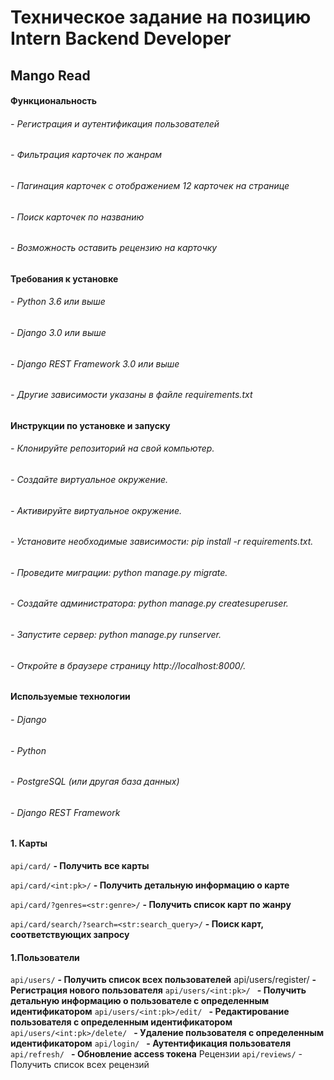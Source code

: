 # Техническое задание на позицию Intern Backend Developer

## Mango Read

#### **Функциональность**

###### - Регистрация и аутентификация пользователей
###### - Фильтрация карточек по жанрам
###### - Пагинация карточек с отображением 12 карточек на странице
###### - Поиск карточек по названию
###### - Возможность оставить рецензию на карточку

#### **Требования к установке**
###### - Python 3.6 или выше
###### - Django 3.0 или выше
###### - Django REST Framework 3.0 или выше
###### - Другие зависимости указаны в файле requirements.txt

#### **Инструкции по установке и запуску**
###### - Клонируйте репозиторий на свой компьютер.
###### - Создайте виртуальное окружение.
###### - Активируйте виртуальное окружение.
###### - Установите необходимые зависимости: pip install -r requirements.txt.
###### - Проведите миграции: python manage.py migrate.
###### - Создайте администратора: python manage.py createsuperuser.
###### - Запустите сервер: python manage.py runserver.
###### - Откройте в браузере страницу http://localhost:8000/.

#### **Используемые технологии**

###### - Django
###### - Python
###### - PostgreSQL (или другая база данных)
###### - Django REST Framework

#### **1. Карты**


```api/card/```
**- Получить все карты**


```api/card/<int:pk>/```
**- Получить детальную информацию о карте**


```api/card/?genres=<str:genre>/```
**- Получить список карт по жанру**


```api/card/search/?search=<str:search_query>/```
**- Поиск  карт, соответствующих запросу**


#### **1.Пользователи**

```api/users/```
 **- Получить список всех пользователей**
api/users/register/ 
**- Регистрация нового пользователя**
```api/users/<int:pk>/ ```
**- Получить детальную информацию о пользователе с определенным идентификатором**
```api/users/<int:pk>/edit/ ```
**- Редактирование пользователя с определенным идентификатором**
```api/users/<int:pk>/delete/ ```
**- Удаление пользователя с определенным идентификатором**
```api/login/ ```
**- Аутентификация пользователя**
```api/refresh/ ```
**- Обновление access токена**
Рецензии
```api/reviews/``` - Получить список всех рецензий